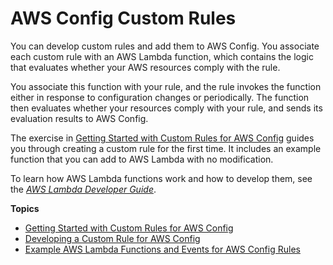 # AWS Config Custom Rules<a name="evaluate-config_develop-rules"></a>

You can develop custom rules and add them to AWS Config\. You associate each custom rule with an AWS Lambda function, which contains the logic that evaluates whether your AWS resources comply with the rule\.

You associate this function with your rule, and the rule invokes the function either in response to configuration changes or periodically\. The function then evaluates whether your resources comply with your rule, and sends its evaluation results to AWS Config\. 

The exercise in [Getting Started with Custom Rules for AWS Config](evaluate-config_develop-rules_getting-started.md) guides you through creating a custom rule for the first time\. It includes an example function that you can add to AWS Lambda with no modification\.

To learn how AWS Lambda functions work and how to develop them, see the *[AWS Lambda Developer Guide](https://docs.aws.amazon.com/lambda/latest/dg/)*\.

**Topics**
+ [Getting Started with Custom Rules for AWS Config](evaluate-config_develop-rules_getting-started.md)
+ [Developing a Custom Rule for AWS Config](evaluate-config_develop-rules_nodejs.md)
+ [Example AWS Lambda Functions and Events for AWS Config Rules](evaluate-config_develop-rules_examples.md)